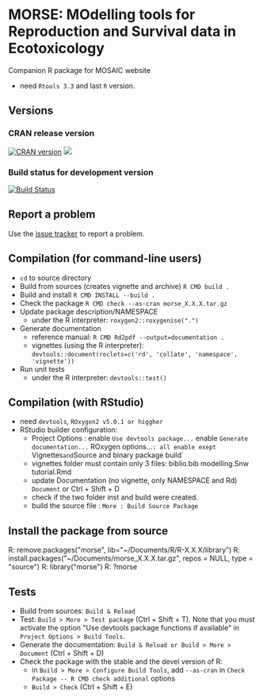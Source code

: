 # MORSE: MOdelling tools for Reproduction and Survival data in Ecotoxicology

Companion R package for MOSAIC website
 - need `Rtools 3.3` and last `R` version.

## Versions

### CRAN release version

[![CRAN version](http://www.r-pkg.org/badges/version/morse)](https://cran.r-project.org/package=morse) [![](http://cranlogs.r-pkg.org/badges/grand-total/morse)](https://cran.r-project.org/package=morse)

### Build status for development version

[![Build Status](https://api.travis-ci.org/pveber/morse.svg?branch=master)](https://api.travis-ci.org/pveber/morse.svg)

## Report a problem

Use the [issue tracker](https://github.com/pveber/morse/issues)
to report a problem.


## Compilation (for command-line users)

- `cd` to source directory
- Build from sources (creates vignette and archive)
  `R CMD build .`
- Build and install `R CMD INSTALL --build .`
- Check the package
  `R CMD check --as-cran morse_X.X.X.tar.gz`
- Update package description/NAMESPACE
  - under the R interpreter: `roxygen2::roxygenise(".")`
- Generate documentation
  - reference manual: `R CMD Rd2pdf --output=documentation .`
  - vignettes (using the R interpreter):
    `devtools::document(roclets=c('rd', 'collate', 'namespace', 'vignette'))`
- Run unit tests
  - under the R interpreter: `devtools::test()`

## Compilation (with RStudio)

- need `devtools`, `ROxygen2 v5.0.1 or higgher`
- RStudio builder configuration:
  - Project Options :
      enable `Use devtools package...`
      enable `Generate documentation...`
      ROxygen options...`:
        all enable exept `Vignettes` and `Source and binary package build`
  - vignettes folder must contain only 3 files:
      biblio.bib
      modelling.Snw
      tutorial.Rmd
  - update Documentation (no vignette, only NAMESPACE and Rd)
      `Document` or Ctrl + Shift + D
  - check if the two folder inst and build were created.
  - build the source file :
    `More : Build Source Package`

## Install the package from source
R: remove.packages("morse", lib="~/Documents/R/R-X.X.X/library")
R: install.packages("~/Documents/morse_X.X.X.tar.gz", repos = NULL, type = "source")
R: library("morse")
R: ?morse

## Tests
- Build from sources: `Build & Reload`
- Test: `Build > More > Test package` (Ctrl + Shift + T). Note that you must activate the option "Use devtools package functions if available" in `Project Options > Build Tools`.
- Generate the documentation: `Build & Reload or Build > More > Document` (Ctrl + Shift + D)
- Check the package with the stable and the devel version of R:
  - in `Build > More > Configure Build Tools`, add `--as-cran` in `Check Package -- R CMD check additional` options
  - `Build > Check` (Ctrl + Shift + E)
